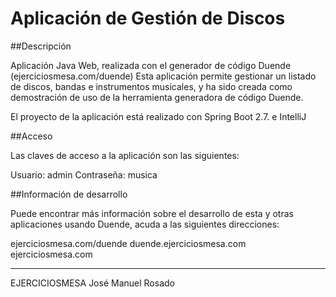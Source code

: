 # Aplicación de Gestión de Discos

##Descripción

Aplicación Java Web, realizada con el generador de código Duende (ejerciciosmesa.com/duende)
Esta aplicación permite gestionar un listado de discos, bandas e instrumentos musicales, y ha sido creada como demostración de uso
de la herramienta generadora de código Duende.

El proyecto de la aplicación está realizado con Spring Boot 2.7. e IntelliJ

##Acceso

Las claves de acceso a la aplicación son las siguientes:

Usuario: admin
Contraseña: musica

##Información de desarrollo

Puede encontrar más información sobre el desarrollo de esta y otras aplicaciones usando Duende, acuda a las siguientes direcciones:

ejerciciosmesa.com/duende
duende.ejerciciosmesa.com
ejerciciosmesa.com

***

EJERCICIOSMESA
José Manuel Rosado
